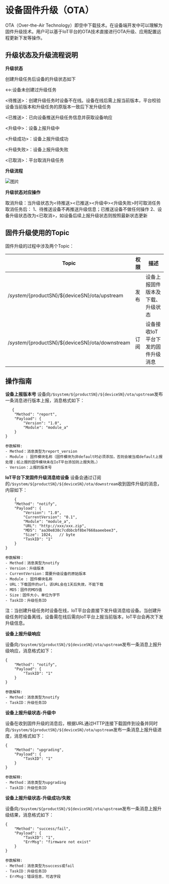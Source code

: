 # 设备固件升级（OTA）


OTA（Over-the-Air Technology）即空中下载技术。在设备端开发中可以理解为固件升级技术。用户可以基于IoT平台的OTA技术直接进行OTA升级、应用配置远程更新下发等操作。



## 升级状态及升级流程说明

**升级状态**

创建升级任务后设备的升级状态如下

<->:设备未创建过升级任务

<待推送>：创建升级任务时设备不在线。设备在线后需上报当前版本，平台校验设备当前版本和升级任务的原版本一致后下发升级任务

<已推送>：已向设备推送升级任务信息并获取设备响应

<升级中>：设备上报升级中

<升级成功>：设备上报升级成功

<升级失败>：设备上报升级失败

<已取消>：平台取消升级任务

**升级流程**

![图片](../../../同步文件/需求记录/04IoT/客户使用文档/uiot-core-docs/pic/固件升级-13-1662091.png)

**升级状态对应操作**

取消升级：当升级状态为<待推送><已推送><升级中><升级失败>时可取消任务
取消任务后：
1、待推送设备不再推送升级信息；已推送设备不做任何操作
2、设备升级状态改为<已取消>，如设备后续上报升级状态则按照最新状态更新



## 固件升级使用的Topic

固件升级的过程中涉及两个Topic：

|Topic | 权限|描述|
|---|---|---|
|/$system/${productSN}/${deviceSN}/ota/upstream|发布|设备上报固件版本及下载、升级状态|
|/$system/${productSN}/${deviceSN}/ota/downstream|订阅|设备接收IoT平台下发的固件升级消息|



## 操作指南

**设备上报版本号**
设备向`/$system/${productSN}/${deviceSN}/ota/upstream`发布一条消息进行版本上报，消息格式如下：

```
   {
    "Method": "report",
    "Payload": {
        "Version": "1.0",
        "Module": "module_a"
    }
}
```
    参数解释:
    - Method：消息类型为report_version
    - Module : 固件模块名称（固件模块为非default时必须添加，否则会被当成default上报处理；如上报的固件模块未在IoT平台添加则上报失败。）
    - Version：上报的版本号



**IoT平台下发固件升级消息给设备**
设备会通过订阅的`/$system/${productSN}/${deviceSN}/ota/downstream`收到固件升级的消息，内容如下：

```
	{
    "Method": "notify",
    "Payload": {
        "Version": "1.0",
        "CurrentVersion": "0.1",
        "Module": "module_a",
        "URL": "http://xxx/xxx.zip",
        "MD5": "aa30e838c7cdbbcbf8be7668aaeebee3",
        "Size": 1024,   // byte
        "TaskID": "1"
    }
}
```
	参数解释：
	- Method：消息类型为notify
	- Version：升级版本
	- CurrentVersion：需要升级设备的原始版本
	- Module : 固件模块名称
	- URL：下载固件的url，该URL会在1天后失效，不能下载
	- MD5：固件的MD5值
	- Size：固件大小，单位为字节
	- TaskID：升级任务ID

注：当创建升级任务时设备在线，IoT平台会直接下发升级消息给设备。当创建升级任务时设备离线，设备需在线后需向IoT平台上报当前版本，IoT平台会再次下发升级信息。



**设备上报升级响应**

设备向`/$system/${productSN}/${deviceSN}/ota/upstream`发布一条消息上报升级响应，消息格式如下：
```
{
    "Method": "notify",
    "Payload": {
        "TaskID": "1"
    }
}
```
    参数解释:
    - Method：消息类型为notify
    - TaskID：升级任务ID



**设备上报升级状态-升级中**

设备在收到固件升级的消息后，根据URL通过HTTP连接下载固件到设备并同时向`/$system/${productSN}/${deviceSN}/ota/upstream`发布一条消息上报升级进度，消息格式如下：

```
{
    "Method": "upgrading",
    "Payload": {
        "TaskID": "1"
    }
}
```

    参数解释:
    - Method：消息类型为upgrading
    - TaskID：升级任务ID



**设备上报升级状态-升级成功/失败**

设备向`/$system/${productSN}/${deviceSN}/ota/upstream`发布一条消息上报升级结果，消息格式如下：

```
{
    "Method": "success/fail", 
    "Payload": {
        "TaskID": "1",
        "ErrMsg": "firmware not exist"  
    }
}
```

    参数解释:
    - Method：消息类型为success或fail
    - TaskID：升级任务ID
    - ErrMsg：错误信息，可选字段



